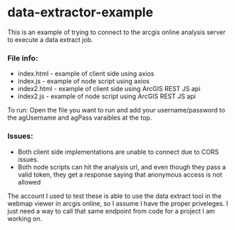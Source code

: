 # data-extractor-example
This is an example of trying to connect to the arcgis online analysis server to execute a data extract job.

### File info:
* index.html - example of client side using axios
* index.js - example of node script using axios
* index2.html - example of client side using ArcGIS REST JS api
* index2.js - example of node script using ArcGIS REST JS api

To run: Open the file you want to run and add your username/password to the agUsername and agPass varaibles at the top.

### Issues:
* Both client side implementations are unable to connect due to CORS issues.
* Both node scripts can hit the analysis url, and even though they pass a valid token, they get a response saying that anonymous access is not allowed

The account I used to test these is able to use the data extract tool in the webmap viewer in arcgis online, so I assume I have the proper priveleges. I just need a way to call that same endpoint from code for a project I am working on.